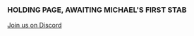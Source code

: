 ### HOLDING PAGE, AWAITING MICHAEL'S FIRST STAB

[Join us on Discord](https://discord.com/invite/6k9mv8ME)



